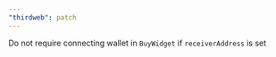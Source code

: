 ```yaml
---
"thirdweb": patch
---
```


Do not require connecting wallet in `BuyWidget` if `receiverAddress` is set
